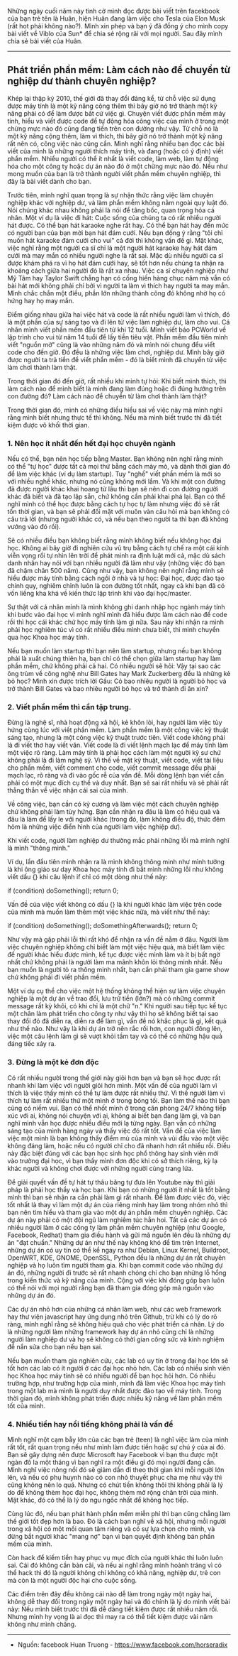 Những ngày cuối năm này tình cờ mình đọc được bài viết trên facekbook của bạn trẻ tên là Huân, hiện Huân đang làm việc cho Tesla của Elon Musk (rất hot phải không nào?). Mình xin phép và bạn ý đã đồng ý cho mình copy bài viết về Viblo của Sun* để chia sẻ rộng rãi với mọi người. Sau đây mình chia sẻ bài viết của Huân.

------------
## Phát triển phần mềm: Làm cách nào để chuyển từ nghiệp dư thành chuyên nghiệp?

 Khép lại thập kỷ 2010, thế giới đã thay đổi đáng kể, từ chỗ việc sử dụng được máy tính là một kỹ năng cộng thêm thì bây giờ nó trở thành một kỹ năng phải có để làm được bất cứ việc gì. Chuyện viết được phần mềm máy tính, hiểu và viết được code để tự động hóa công việc của mình ở trong một chừng mực nào đó cũng đang tiến trên con đường như vậy. Từ chỗ nó là một kỹ năng cộng thêm, làm vì thích, thì bây giờ nó trở thành một kỹ năng rất nên có, công việc nào cũng cần. Mình nghĩ rằng nhiều bạn đọc các bài viết của mình là những người thích máy tính, và đang (hoặc có ý định) viết phần mềm. Nhiều người có thể ít nhất là viết code, làm web, làm tự động hóa cho một công ty hoặc dự án nào đó ở một chừng mực nào đó. Nếu như mong muốn của bạn là trở thành người viết phần mềm chuyên nghiệp, thì đây là bài viết dành cho bạn.

Trước tiên, mình nghĩ quan trọng là sự nhận thức rằng việc làm chuyên nghiệp khác với nghiệp dư, và làm phần mềm không nằm ngoài quy luật đó. Nói chúng khác nhau không phải là nói để tâng bốc, quan trọng hóa cá nhân. Một ví dụ là việc đi hát: Cuộc sống của chúng ta có rất nhiều người hát được. Có thể bạn hát karaoke nghe rất hay. Có thể bạn hát hay đến mức có người bạn của bạn mời bạn hát đám cưới. Nếu bạn đồng ý rằng "tôi chỉ muốn hát karaoke đám cưới cho vui" cả đời thì không vấn đề gì. Mặt khác, việc nghĩ rằng một người ca sĩ chỉ là một người hát karaoke hay hát đám cưới mà may mắn có nhiều người nghe là rất sai. Mặc dù nhiều người ca sĩ được khám phá ra vì họ hát đám cưới hay, sẽ tốt hơn nếu chúng ta nhận ra khoảng cách giữa hai người đó là rất xa nhau. Việc ca sĩ chuyên nghiệp như Mỹ Tâm hay Taylor Swift chẳng hạn có cống hiến hàng chục năm mà vẫn có bài hát mới không phải chỉ bởi vì người ta làm vì thích hay người ta may mắn. Mình chắc chắn một điều, phần lớn những thành công đó không nhờ họ có hứng hay họ may mắn.

Điểm giống nhau giữa hai việc hát và code là rất nhiều người làm vì thích, đó là một phần của sự sáng tạo và đi lên từ việc làm nghiệp dư, làm cho vui. Cá nhân mình viết phần mềm đầu tiên từ khi 12 tuổi. Mình viết báo PCWorld về lập trình cho vui từ năm 14 tuổi để lấy tiền tiêu vặt. Phần mềm đầu tiên mình viết "nguồn mở" cũng là vào những năm đó và mình nói chung đều viết code cho đến giờ. Đó đều là những việc làm chơi, nghiệp dư. Mình bây giờ được người ta trả tiền để viết phần mềm - đó là biết mình đã chuyển từ việc làm chơi thành làm thật.

Trong thời gian đó đến giờ, rất nhiều khi mình tự hỏi: Khi biết mình thích, thì làm cách nào để mình biết là mình đang làm đúng hoặc đi đúng hướng trên con đường đó? Làm cách nào để chuyển từ làm chơi thành làm thật?

Trong thời gian đó, mình có những điều hiểu sai về việc này mà mình nghĩ rằng mình biết nhưng thực tế thì không. Nếu mà mình biết trước thì đã tiết kiệm được vô khối thời gian.

### 1. Nên học ít nhất đến hết đại học chuyên ngành
Nếu có thể, bạn nên học tiếp bằng Master. Bạn không nên nghĩ rằng mình có thể "tự học" được tất cả mọi thứ bằng cách mày mò, và dành thời gian đó để làm việc khác (ví dụ làm startup). Tuy "nghề" viết phần mềm là mới so với nhiều nghề khác, nhưng nó cũng không mới lắm. Và khi một con đường đã được người khác khai hoang từ lâu thì bạn sẽ nên đi con đường người khác đã biết và đã tạo lập sẵn, chứ không cần phải khai phá lại. Bạn có thể nghĩ mình có thể học được bằng cách tự học tự làm nhưng việc đó sẽ rất tốn thời gian, và bạn sẽ phải đối mặt với muôn vàn câu hỏi mà bạn không có câu trả lời (nhưng người khác có, và nếu bạn theo người ta thì bạn đã không vướng vào đó rồi).

Sẽ có nhiều điều bạn không biết rằng mình không biết nếu không học đại học. Không ai bây giờ đi nghiên cứu vũ trụ bằng cách tự chế ra một cái kính viễn vọng rồi tự nhìn lên trời để phát minh ra định luật mới cả, mặc dù sách danh nhân hay nói với bạn nhiều người đã làm như vậy (những việc đó bạn đã chậm chân 500 năm). Cũng như vậy, bạn không nên nghĩ rằng mình sẽ hiểu được máy tính bằng cách ngồi ở nhà và tự học: Đại học, được đào tạo chính quy, nghiêm chỉnh luôn là con đường tốt nhất, ngay cả khi bạn đã có vốn liếng kha khá về kiến thức lập trình khi vào đại học/master.

Sự thật với cá nhân mình là mình không ghi danh nhập học ngành máy tính khi bước vào đại học vì mình nghĩ mình đã hiểu được làm cách nào để code rồi thì học cái khác chứ học máy tính làm gì nữa. Sau này khi nhận ra mình phải học nghiêm túc vì có rất nhiều điều mình chưa biết, thì mình chuyển qua học Khoa học máy tính.

Nếu bạn muốn làm startup thì bạn nên làm startup, nhưng nếu bạn không phải là xuất chúng thiên hạ, bạn chỉ có thể chọn giữa làm startup hay làm phần mềm, chứ không phải cả hai. Có nhiều người sẽ hỏi: Vậy tại sao các ông trùm về công nghệ như Bill Gates hay Mark Zuckerberg đều là những kẻ bỏ học? Mình xin được trích lời Gấu: Có bao nhiêu người là người bỏ học và trở thành Bill Gates và bao nhiêu người bỏ học và trở thành đi ăn xin?

### 2. Viết phần mềm thì cần tập trung.
Đừng là nghệ sĩ, nhà hoạt động xã hội, kẻ khôn lỏi, hay người làm việc tùy hứng cùng lúc với viết phần mềm. Làm phần mềm là một công việc kỹ thuật sáng tạo, nhưng là một công việc kỹ thuật trước tiên. Viết code không phải là đi viết thơ hay viết văn. Viết code là đi viết lệnh mạch lạc để máy tính làm một việc rõ ràng. Làm máy tính là phải học cách làm một người kỹ sư chứ không phải là đi làm nghệ sỹ. Vì thế về mặt kỹ thuật, viết code, viết tài liệu cho phần mềm, viết comment cho code, viết commit message đều phải mạch lạc, rõ ràng và đi vào gốc rễ của vấn đề. Mỗi dòng lệnh bạn viết cần phải có một mục đích cụ thể và duy nhất. Bạn sẽ sai rất nhiều và sẽ phải rất thẳng thắn về việc nhận cái sai của mình.

Về công việc, bạn cần có kỷ cương và làm việc một cách chuyên nghiệp chứ không phải làm tùy hứng. Bạn cần nhận ra đâu là làm có hiệu quả và đâu là làm để lấy le với người khác (trong đó, làm không điều độ, thức đêm hôm là những việc điển hình của người làm việc nghiệp dư).

Khi viết code, người làm nghiệp dư thường mắc phải những lỗi mà mình nghĩ là mình "thông minh."

Ví dụ, lần đầu tiên mình nhận ra là mình không thông minh như mình tưởng là khi ông giáo sư dạy Khoa học máy tính đi bắt mình những lỗi như không viết dấu {} khi câu lệnh if chỉ có một dòng như thế này:

if (condition)
doSomething();
return 0;

Vấn đề của việc viết không có dấu {} là khi người khác làm việc trên code của mình mà muốn làm thêm một việc khác nữa, mà viết như thế này:

if (condition)
doSomething();
doSomethingAfterwards();
return 0;

Như vậy mà gặp phải lỗi thì rất khó để nhận ra vấn đề nằm ở đâu. Người làm việc chuyên nghiệp không chỉ biết làm một việc hiệu quả, mà biết làm việc để người khác hiểu được mình, kế tục được việc mình làm và ít bị bất ngờ nhất chứ không phải là người làm ma mãnh khôn lỏi thông minh nhất. Nếu bạn muốn là người tỏ ra thông minh nhất, bạn cần phải tham gia game show chứ không phải đi viết phần mềm.

Một ví dụ cụ thể cho việc một hệ thống không thể hiện sự làm việc chuyên nghiệp là một dự án về trao đổi, lưu trữ tiền (lớn?) mà có những commit message rất kỳ khôi, có khi chỉ là một chữ "n." Khi người sau tiếp tục kế tục một chân làm phát triển cho công ty như vậy thì họ sẽ không biết tại sao thay đổi đó đã diễn ra, diễn ra để làm gì, vấn đề nó khắc phục là gì, kết quả như thế nào. Như vậy là khi dự án trở nên rắc rối hơn, con người đông lên, việc một câu lệnh làm gì sẽ vượt khỏi tầm tay và có thể có những hậu quả đáng tiếc xảy ra.

### 3. Đừng là một kẻ đơn độc
Có rất nhiều người trong thế giới này giỏi hơn bạn và bạn sẽ học được rất nhanh khi làm việc với người giỏi hơn mình. Một vấn đề của người làm vì thích là việc thấy mình có thể tự làm được rất nhiều thứ. Vì thế người làm vì thích tự làm rất nhiều thứ một mình ở trong bóng tối. Bạn làm thế nào thì bạn cũng có niềm vui. Bạn có thể nhốt mình ở trong căn phòng 24/7 không tiếp xúc với ai, không nói chuyện với ai, không ai biết bạn đang làm gì, và bạn nghĩ mình vẫn học được nhiều điều mới lạ từng ngày. Bạn vẫn có những sáng tạo của mình hàng ngày và thấy việc đó rất tốt. Vấn đề của việc làm việc một mình là bạn không thấy điểm mù của mình và vùi đầu vào một việc không đáng làm, hoặc nếu có người chỉ cho đã nhanh hơn rất nhiều rồi. Điều này đặc biệt đúng với các bạn học sinh học phổ thông hay sinh viên mới vào trường đại học, vì bạn thấy mình đơn độc khi có sở thích riêng, kỳ lạ khác người và không chơi được với những người cùng trang lứa.

Để giải quyết vấn đề tự hát tự thâu băng tự đưa lên Youtube này thì giải pháp là phải học thầy và học bạn. Khi bạn có những người ít nhất là tốt bằng mình thì bạn sẽ nhận ra cần phải làm gì rất nhanh. Để làm được việc đó, việc tốt nhất là thay vì làm một dự án của riêng mình hay làm trong nhóm nhỏ thì bạn nên tìm hiểu và tham gia vào một dự án phần mềm chuyên nghiệp. Các dự án này phải có một đội ngũ làm nghiêm túc hẳn hoi. Tất cả các dự án có nhiều người làm ở các công ty làm phần mềm chuyên nghiệp (như Google, Facebook, Redhat) tham gia điều hành và gửi mã nguồn lên đều là những dự án "đạt chuẩn." Những dự án như thế này không khó để tìm trên Internet, những dự án có uy tín có thể kể ngay ra như Debian, Linux Kernel, Buildroot, OpenWRT, KDE, GNOME, OpenSSL, Python đều là những dự án rất chuyên nghiệp và họ luôn tìm người tham gia. Khi bạn commit code vào những dự án đó, những người đi trước sẽ rất nhanh chóng chỉ cho bạn những lỗ hổng trong kiến thức và kỹ năng của mình. Cộng với việc khi đóng góp bạn luôn có thể nói với mọi người rằng bạn đã tham gia đóng góp mã nguồn vào những dự án đó.

Các dự án nhỏ hơn của những cá nhân làm web, như các web framework hay thư viện javascript hay ứng dụng nhỏ trên Github, trừ khi có lý do rõ ràng, mình nghĩ rằng sẽ không hiệu quả cho việc phát triển cá nhân. Lý do là những người làm những framework hay dự án nhỏ cũng chỉ là những người làm nghiệp dư và họ sẽ không có thời gian công sức và kinh nghiệm để nắn sửa cho bạn nếu bạn sai.

Nếu bạn muốn tham gia nghiên cứu, các lab có uy tín ở trong đại học lớn sẽ tốt hơn các lab có ít người ở các đại học nhỏ hơn. Các lab có nhiều sinh viên học Khoa học máy tính sẽ có nhiều người để bạn học hỏi hơn. Có nhiều trường hợp, như trường hợp của mình, mình đã làm việc Khoa học máy tính trong một lab mà mình là người duy nhất được đào tạo về máy tính. Trong thời gian đó, mình không phát triển được nhiều kỹ năng về làm phần mềm tốt của mình.

### 4. Nhiều tiền hay nổi tiếng không phải là vấn đề
Mình nghĩ một cạm bẫy lớn của các bạn trẻ (teen) là nghĩ việc làm của mình rất tốt, rất quan trọng nếu như mình làm được tiền hoặc sự chú ý của ai đó. Bạn sẽ gây dựng nên được Microsoft hay Facebook vì bạn thu được một ngàn đô la một tháng vì bạn nghĩ ra một điều gì đó mọi người đang cần. Mình nghĩ việc nông nổi đó sẽ giảm dần đi theo thời gian khi mỗi người lớn lên, và nếu có phụ huynh nào có con nhỏ thuyết phục cha mẹ như vậy thì cũng không nên lo quá. Nhưng có chút tiền không thôi thì không phải là lý do để không thèm học đại học, không thèm mở rộng chân trời của mình. Mặt khác, đó có thể là lý do ngu ngốc nhất để không học tiếp.

Cùng lúc đó, nếu bạn phát hành phần mềm miễn phí thì bạn cũng chẳng làm thế giới tốt đẹp hơn là bao. Đó là cách bạn nghĩ về xã hội, nhưng mỗi người trong xã hội có một mối quan tâm riêng và có sự lựa chọn cho mình, và đừng bắt người khác "mang nợ" bạn vì bạn quyết định không bán phần mềm của mình.

Còn hack để kiếm tiền hay phục vụ mục đích của người khác thì luôn luôn sai. Cái đó không cần bàn cãi, và nếu ai nghĩ rằng mình hoành tráng vì có thể hack thì đó là người không chỉ không có khả năng, nghiệp dư, trẻ con mà còn là một người độc hại cho cuộc sống.

Các điểm trên đây đều không cái nào dễ làm trong ngày một ngày hai, không dễ thay đổi trong ngày một ngày hai và đó chính là lý do mình viết bài này: Nếu mình biết trước thì đã dễ dàng tiết kiệm được rất nhiều năm rồi. Nhưng mình hy vọng là ai đọc thì may ra có thể tiết kiệm được vài năm không như mình chăng.

-----------------------
* Nguồn: facebook Huan Truong - https://www.facebook.com/horseradix
